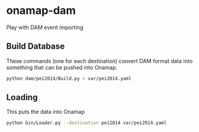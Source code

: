 # onamap-dam
Play with DAM event importing

## Build Database

These commands (one for each destination) convert
DAM format data into something that can be pushed
into Onamap.

```sh
python dam/pei2014/Build.py > var/pei2014.yaml
```

## Loading

This puts the data into Onamap

```sh
python bin/Loader.py --destination pei2014 var/pei2014.yaml
```

